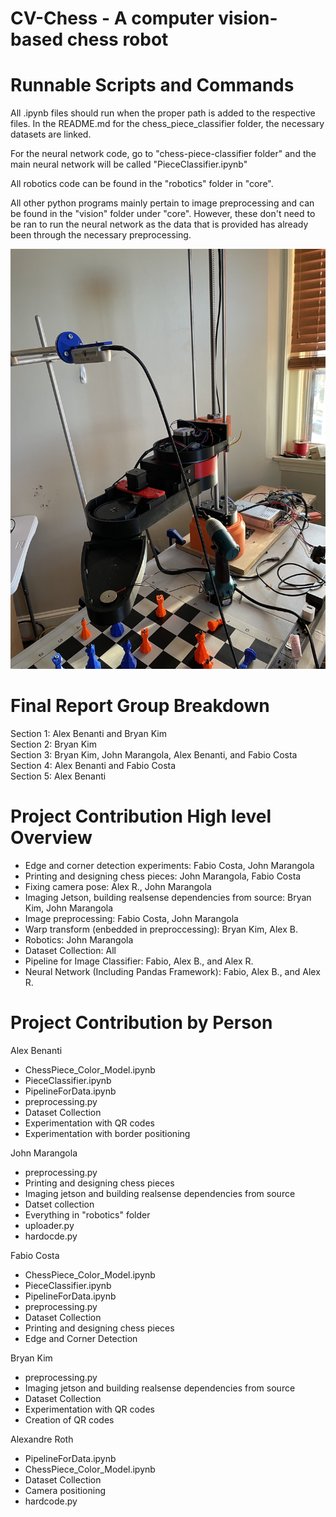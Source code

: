 # CV-Chess - A computer vision-based chess robot

# Runnable Scripts and Commands 
All .ipynb files should run when the proper path is added to the respective files. In the README.md for the chess_piece_classifier folder, the necessary datasets are linked.  

For the neural network code, go to "chess-piece-classifier folder" and the main neural network will be called "PieceClassifier.ipynb"

All robotics code can be found in the "robotics" folder in "core". 

All other python programs mainly pertain to image preprocessing and can be found in the "vision" folder under "core". However, these don't need to be ran to run the neural network as the data that is provided has already been through the necessary preprocessing. 




![alt text](https://github.com/jmarangola/cv-chess/blob/main/IMG_1830.jpg?raw=true)

# Final Report Group Breakdown <br />
Section 1: Alex Benanti and Bryan Kim <br />
Section 2: Bryan Kim <br />
Section 3: Bryan Kim, John Marangola, Alex Benanti, and Fabio Costa  <br />
Section 4: Alex Benanti and Fabio Costa <br />
Section 5: Alex Benanti <br />

# Project Contribution High level Overview
- Edge and corner detection experiments: Fabio Costa, John Marangola <br />
- Printing and designing chess pieces: John Marangola, Fabio Costa <br />
- Fixing camera pose: Alex R., John Marangola
- Imaging Jetson, building realsense dependencies from source: Bryan Kim, John Marangola
- Image preprocessing: Fabio Costa, John Marangola
- Warp transform (enbedded in preproccessing): Bryan Kim, Alex B.
- Robotics: John Marangola <br />
- Dataset Collection: All <br />
- Pipeline for Image Classifier: Fabio, Alex B., and Alex R. <br />
- Neural Network (Including Pandas Framework): Fabio, Alex B., and Alex R. <br />

# Project Contribution by Person 

Alex Benanti
  - ChessPiece_Color_Model.ipynb
  - PieceClassifier.ipynb
  - PipelineForData.ipynb
  - preprocessing.py
  - Dataset Collection 
  - Experimentation with QR codes 
  - Experimentation with border positioning

John Marangola 
  - preprocessing.py 
  - Printing and designing chess pieces 
  - Imaging jetson and building realsense dependencies from source
  - Datset collection 
  - Everything in "robotics" folder
  - uploader.py 
  - hardocde.py 

Fabio Costa 
  - ChessPiece_Color_Model.ipynb
  - PieceClassifier.ipynb
  - PipelineForData.ipynb
  - preprocessing.py
  - Dataset Collection 
  - Printing and designing chess pieces 
  - Edge and Corner Detection 

Bryan Kim 
  - preprocessing.py
  - Imaging jetson and building realsense dependencies from source
  - Dataset Collection 
  - Experimentation with QR codes 
  - Creation of QR codes 

Alexandre Roth 
  - PipelineForData.ipynb
  - ChessPiece_Color_Model.ipynb
  - Dataset Collection 
  - Camera positioning
  - hardcode.py

